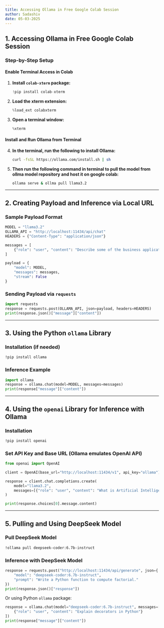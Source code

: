 ```yaml
---
title: Accessing Ollama in Free Google Colab Session
author: Sadashiv
date: 05-03-2025
---
```


## 1. Accessing Ollama in Free Google Colab Session

### Step-by-Step Setup
#### Enable Terminal Access in Colab
1. **Install `colab-xterm` package:**
    ```python
    !pip install colab-xterm
    ```
    
2. **Load the xterm extension:**
    ```python
    %load_ext colabxterm
    ```
    
3. **Open a terminal window:**
    ```python
    %xterm
    ```

#### Install and Run Ollama from Terminal

4. **In the terminal, run the following to install Ollama:**
    ```bash
    curl -fsSL https://ollama.com/install.sh | sh
    ```
    
5. **Then run the following command in terminal to pull the model from ollma model repository and host it on google colab:**
    ```bash
    ollama serve & ollma pull llama3.2
    ```

---
## 2. Creating Payload and Inference via Local URL
### Sample Payload Format
```python
MODEL = "llama3.2"
OLLAMA_API = "http://localhost:11434/api/chat"
HEADERS = {"Content-Type": "application/json"}

messages = [
    {"role": "user", "content": "Describe some of the business applications of Generative AI"}
]

payload = {
    "model": MODEL,
    "messages": messages,
    "stream": False
}
```

### Sending Payload via `requests`
```python
import requests
response = requests.post(OLLAMA_API, json=payload, headers=HEADERS)
print(response.json()["message"]["content"])
```

---

## 3. Using the Python `ollama` Library
### Installation (if needed)
```bash
!pip install ollama
```
### Inference Example
```python
import ollama
response = ollama.chat(model=MODEL, messages=messages)
print(response["message"]["content"])
```

---
## 4. Using the `openai` Library for Inference with Ollama
### Installation
```bash
!pip install openai
```

### Set API Key and Base URL (Ollama emulates OpenAI API)
```python
from openai import OpenAI

client = OpenAI(base_url="http://localhost:11434/v1", api_key="ollama")

response = client.chat.completions.create(
    model="llama3.2",
    messages=[{"role": "user", "content": "What is Artificial Intelligence?"}]
)

print(response.choices[0].message.content)
```

---
## 5. Pulling and Using DeepSeek Model
### Pull DeepSeek Model
```bash
!ollama pull deepseek-coder:6.7b-instruct
```
### Inference with DeepSeek Model
```python
response = requests.post("http://localhost:11434/api/generate", json={
    "model": "deepseek-coder:6.7b-instruct",
    "prompt": "Write a Python function to compute factorial."
})
print(response.json()["response"])
```

Or using Python `ollama` package:

```python
response = ollama.chat(model="deepseek-coder:6.7b-instruct", messages=[
    {"role": "user", "content": "Explain decorators in Python"}
])
print(response["message"]["content"])
```
